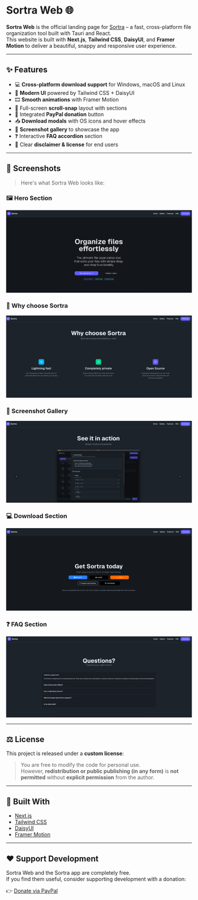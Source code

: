 # Sortra Web 🌐

**Sortra Web** is the official landing page for [Sortra](https://github.com/Schoji/Sortra) – a fast, cross-platform file organization tool built with Tauri and React.  
This website is built with **Next.js**, **Tailwind CSS**, **DaisyUI**, and **Framer Motion** to deliver a beautiful, snappy and responsive user experience.

---

## ✨ Features

- 💻 **Cross-platform download support** for Windows, macOS and Linux
- 🎨 **Modern UI** powered by Tailwind CSS + DaisyUI
- 🎞️ **Smooth animations** with Framer Motion
- 🧭 Full-screen **scroll-snap** layout with sections
- 💖 Integrated **PayPal donation** button
- 📥 **Download modals** with OS icons and hover effects
- 📸 **Screenshot gallery** to showcase the app
- ❓ Interactive **FAQ accordion** section
- 📜 Clear **disclaimer & license** for end users

---

## 📸 Screenshots

> Here's what Sortra Web looks like:

### 🖼️ Hero Section

![Hero section](images/1.png)

### 📂 Why choose Sortra

![How it works](images/2.png)

### 📸 Screenshot Gallery

![App screenshots](images/5.png)

### 💻 Download Section

![Download modal](images/3.png)

### ❓ FAQ Section

![FAQ accordion](images/4.png)

---

## ⚖️ License

This project is released under a **custom license**:

> You are free to modify the code for personal use.  
> However, **redistribution or public publishing (in any form)** is **not permitted** without **explicit permission** from the author.

---

## 🧩 Built With

- [Next.js](https://nextjs.org/)
- [Tailwind CSS](https://tailwindcss.com/)
- [DaisyUI](https://daisyui.com/)
- [Framer Motion](https://www.framer.com/motion/)

---

## ❤️ Support Development

Sortra Web and the Sortra app are completely free.  
If you find them useful, consider supporting development with a donation:

👉 [Donate via PayPal](https://www.paypal.com/donate/?hosted_button_id=NS5B4E326KRYE)
